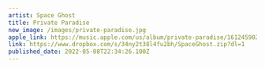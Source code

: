 ```yaml
---
artist: Space Ghost
title: Private Paradise
new_image: /images/private-paradise.jpg
apple_link: https://music.apple.com/us/album/private-paradise/1612459026
link: https://www.dropbox.com/s/34ny2t38l4fu2bh/SpaceGhost.zip?dl=1
published_date: 2022-05-08T22:34:26.100Z
---
```

